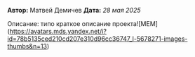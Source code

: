 **Автор:** Матвей Демичев 
**Дата:** *28 мая 2025* 

Описание: типо краткое описание проекта![MEM] (https://avatars.mds.yandex.net/i?id=78b5135ced210cd207e310d96cc36747_l-5678271-images-thumbs&n=13)
